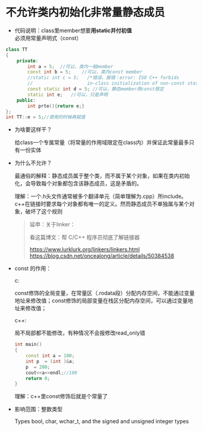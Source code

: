 # 不允许类内初始化非常量静态成员

* 代码说明：class里member想要**用static并付初值**必须用常量声明式（const）

```c++
class TT
{
    private:
        int a = 5;  //可以，类内一般member
        const int b = 5;    //可以，类内const member
        //static int c = 5;   /*错误，报错：error: ISO C++ forbids 
        //                    in-class initialization of non-const static member 'TT::c'*/
        const static int d = 5; //可以，静态member用const限定
        static int e;   //可以，只是声明
    public:
        int prte(){return e;}
};
int TT::e = 5;//使用的时候再赋值
```

* 为啥要这样干？

  给class一个专属常量（将常量的作用域限定在class内）并保证此常量最多只有一份实体

  

* 为什么不允许？

  最通俗的解释：静态成员属于整个类，而不属于某个对象，如果在类内初始化，会导致每个对象都包含该静态成员，这是矛盾的。

  理解：一个.h头文件通常被多个翻译单元（简单理解为.cpp）所include。c++在链接时要求每个对象都有唯一的定义。然而静态成员不单独属与某个对象，破坏了这个规则

  > 延申：关于linker：
  >
  > 看这篇博文：帮 C/C++ 程序员彻底了解链接器
  >
  > https://www.lurklurk.org/linkers/linkers.html
  > https://blog.csdn.net/oncealong/article/details/50384538

* const 的作用：

  c:

  const修饰的全局变量，在常量区（.rodata段）分配内存空间，不能通过变量地址来修改值；const修饰的局部变量在栈区分配内存空间，可以通过变量地址来修改值；

  

  c++:

  局不局部都不能修改，有种情况不会报修改read_only错
  
  ```c++
  int main()
  {
      const int a = 100;
      int p  = (int )&a;
      p  = 200;
      cout<<a<<endl;//100
      return 0;
  }
  ```
  
  理解：c++里const修饰后就是个常量了



* 影响范围：整数类型

  Types bool, char, wchar_t, and the signed and unsigned integer types 

